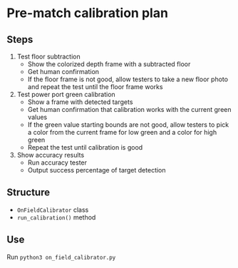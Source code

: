 # Pre-match calibration plan

## Steps
1. Test floor subtraction
    - Show the colorized depth frame with a subtracted floor
    - Get human confirmation
    - If the floor frame is not good, allow testers to take a new floor photo and repeat the test until the floor frame works
2. Test power port green calibration
    - Show a frame with detected targets
    - Get human confirmation that calibration works with the current green values
    - If the green value starting bounds are not good, allow testers to pick a color from the current frame for low green and a color for high green
    - Repeat the test until calibration is good
3. Show accuracy results
    - Run accuracy tester
    - Output success percentage of target detection

## Structure
- `OnFieldCalibrator` class
- `run_calibration()` method

## Use
Run `python3 on_field_calibrator.py`